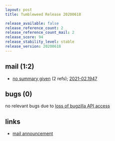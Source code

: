 ```yaml
---
layout: post
title: Tumbleweed Release 20200618

release_available: false
release_reference_count: 2
release_reference_count_mail: 2
release_score: 94
release_stability_level: stable
release_version: 20200618
---
```


## mail (1:2)

- [no summary given](https://github.com/boombatower/tumbleweed-review/issues/10) (2 refs); [2021-02.1947](https://github.com/boombatower/tumbleweed-review/issues/10)

## bugs (0)

<!--more-->

no relevant bugs due to [loss of bugzilla API access](https://bugzilla.opensuse.org/show_bug.cgi?id=1157722)



## links

- [mail announcement](https://github.com/boombatower/tumbleweed-review/issues/10)
